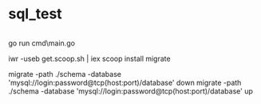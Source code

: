 # sql_test

```
```
go run cmd\main.go

iwr -useb get.scoop.sh | iex
scoop install migrate

migrate -path ./schema -database 'mysql://login:password@tcp(host:port)/database' down
migrate -path ./schema -database 'mysql://login:password@tcp(host:port)/database' up
```